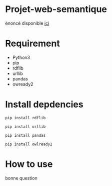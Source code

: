 # Projet-web-semantique
énoncé disponible [ici](Mini_Projet_2020_WS.pdf)

# Requirement
* Python3
* pip
* rdflib
* urllib
* pandas 
* owready2
# Install depdencies  
```
pip install rdflib
```

```
pip install urllib
```
```
pip install pandas
```
```
pip install owlready2
```

# How to use
bonne question 

